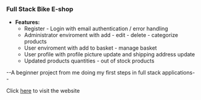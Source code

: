 ### **Full Stack Bike E-shop**

- **Features:**
  - Register - Login with email authentication / error handling
  - Administrator enviroment with add - edit - delete - categorize products
  - User enviroment with add to basket - manage basket
  - User profile with profile picture update and shipping address update
  - Updated products quantities - out of stock products

--A beginner project from me doing my first steps in full stack applications--

Click [here](https://kostasbzn.github.io/Movie_explorer_beginnerEdition/) to visit the website
